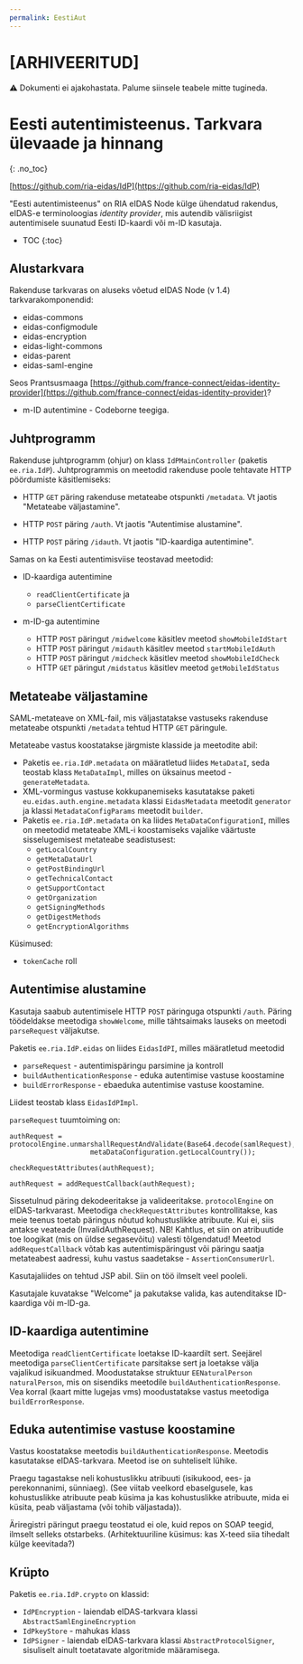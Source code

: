 ```yaml
---
permalink: EestiAut
---
```


# [ARHIVEERITUD]

&#9888; Dokumenti ei ajakohastata. Palume siinsele teabele mitte tugineda.

# Eesti autentimisteenus. Tarkvara ülevaade ja hinnang
{: .no_toc}

[https://github.com/ria-eidas/IdP](https://github.com/ria-eidas/IdP)

"Eesti autentimisteenus" on RIA eIDAS Node külge ühendatud rakendus, eIDAS-e terminoloogias _identity provider_, mis autendib välisriigist autentimisele suunatud Eesti ID-kaardi või m-ID kasutaja.

- TOC
{:toc}

## Alustarkvara

Rakenduse tarkvaras on aluseks võetud eIDAS Node (v 1.4) tarkvarakomponendid:
- eidas-commons
- eidas-configmodule
- eidas-encryption
- eidas-light-commons
- eidas-parent
- eidas-saml-engine

Seos Prantsusmaaga [https://github.com/france-connect/eidas-identity-provider](https://github.com/france-connect/eidas-identity-provider)?

- m-ID autentimine - Codeborne teegiga.

## Juhtprogramm

Rakenduse juhtprogramm (ohjur) on klass `IdPMainController` (paketis `ee.ria.IdP`). Juhtprogrammis on meetodid rakenduse poole tehtavate HTTP pöördumiste käsitlemiseks:

- HTTP `GET` päring rakenduse metateabe otspunkti `/metadata`. Vt jaotis "Metateabe väljastamine".

- HTTP `POST` päring `/auth`. Vt jaotis "Autentimise alustamine".

- HTTP `POST` päring `/idauth`. Vt jaotis "ID-kaardiga autentimine".

Samas on ka Eesti autentimisviise teostavad meetodid:

- ID-kaardiga autentimine
  - `readClientCertificate` ja
  - `parseClientCertificate`

- m-ID-ga autentimine
  - HTTP `POST` päringut `/midwelcome` käsitlev meetod `showMobileIdStart`
  - HTTP `POST` päringut `/midauth` käsitlev meetod `startMobileIdAuth`
  - HTTP `POST` päringut `/midcheck` käsitlev meetod
`showMobileIdCheck`
  - HTTP `GET` päringut `/midstatus` käsitlev meetod
`getMobileIdStatus`

## Metateabe väljastamine

SAML-metateave on XML-fail, mis väljastatakse vastuseks rakenduse metateabe otspunkti `/metadata` tehtud HTTP `GET` päringule.

Metateabe vastus koostatakse järgmiste klasside ja meetodite abil:
- Paketis `ee.ria.IdP.metadata` on määratletud liides `MetaDataI`, seda teostab klass `MetaDataImpl`, milles on üksainus meetod - `generateMetadata`.
- XML-vormingus vastuse kokkupanemiseks kasutatakse
paketi `eu.eidas.auth.engine.metadata` klassi `EidasMetadata` meetodit `generator` ja klassi `MetadataConfigParams` meetodit `builder`.
- Paketis `ee.ria.IdP.metadata` on ka liides `MetaDataConfigurationI`, milles on meetodid metateabe XML-i koostamiseks vajalike väärtuste sisselugemisest metateabe seadistusest:
    - `getLocalCountry`
    - `getMetaDataUrl`
    - `getPostBindingUrl`
    - `getTechnicalContact`
    - `getSupportContact`
    - `getOrganization`
    - `getSigningMethods`
    - `getDigestMethods`
    - `getEncryptionAlgorithms`

Küsimused:
- `tokenCache` roll

## Autentimise alustamine

Kasutaja saabub autentimisele HTTP `POST` päringuga otspunkti `/auth`. Päring töödeldakse meetodiga `showWelcome`, mille tähtsaimaks lauseks on meetodi `parseRequest` väljakutse.

Paketis `ee.ria.IdP.eidas` on liides `EidasIdPI`, milles määratletud meetodid
- `parseRequest` - autentimispäringu parsimine ja kontroll
- `buildAuthenticationResponse` - eduka autentimise vastuse koostamine
- `buildErrorResponse` - ebaeduka autentimise vastuse koostamine.

Liidest teostab klass `EidasIdPImpl`.

`parseRequest` tuumtoiming on:

````
authRequest = protocolEngine.unmarshallRequestAndValidate(Base64.decode(samlRequest),
                    metaDataConfiguration.getLocalCountry());

checkRequestAttributes(authRequest);

authRequest = addRequestCallback(authRequest);
````

Sissetulnud päring dekodeeritakse ja valideeritakse. `protocolEngine` on eIDAS-tarkvarast. Meetodiga `checkRequestAttributes` kontrollitakse, kas meie teenus toetab päringus nõutud kohustuslikke atribuute. Kui ei, siis antakse veateade (InvalidAuthRequest). NB! Kahtlus, et siin on atribuutide toe loogikat (mis on üldse segasevõitu) valesti tõlgendatud! Meetod `addRequestCallback` võtab kas autentimispäringust või päringu saatja metateabest aadressi, kuhu vastus saadetakse - `AssertionConsumerUrl`.

Kasutajaliides on tehtud JSP abil. Siin on töö ilmselt veel pooleli.

Kasutajale kuvatakse "Welcome" ja pakutakse valida, kas  autenditakse ID-kaardiga või m-ID-ga.

## ID-kaardiga autentimine

Meetodiga `readClientCertificate` loetakse ID-kaardilt sert. Seejärel meetodiga `parseClientCertificate` parsitakse sert ja loetakse välja vajalikud isikuandmed. Moodustatakse struktuur `EENaturalPerson naturalPerson`, mis on sisendiks meetodile `buildAuthenticationResponse`. Vea korral (kaart mitte lugejas vms) moodustatakse vastus meetodiga `buildErrorResponse`.

## Eduka autentimise vastuse koostamine

Vastus koostatakse meetodis `buildAuthenticationResponse`. Meetodis kasutatakse eIDAS-tarkvara. Meetod ise on suhteliselt lühike.

Praegu tagastakse neli kohustuslikku atribuuti (isikukood, ees- ja perekonnanimi, sünniaeg). (See viitab veelkord ebaselgusele, kas kohustuslikke atribuute peab küsima ja kas kohustuslikke atribuute, mida ei küsita, peab väljastama (või tohib väljastada)).

Äriregistri päringut praegu teostatud ei ole, kuid repos on SOAP teegid, ilmselt selleks otstarbeks. (Arhitektuuriline küsimus: kas X-teed siia tihedalt külge keevitada?)

## Krüpto

Paketis `ee.ria.IdP.crypto` on klassid:
- `IdPEncryption` - laiendab eIDAS-tarkvara klassi `AbstractSamlEngineEncryption`
- `IdPkeyStore` - mahukas klass
- `IdPSigner` - laiendab eIDAS-tarkvara klassi `AbstractProtocolSigner`, sisuliselt ainult toetatavate algoritmide määramisega.
